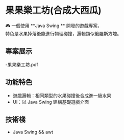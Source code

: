 # 果果樂工坊(合成大西瓜)

🎮 一個使用 **Java Swing ** 開發的遊戲專案，  
特色是水果掉落後能進行物理碰撞，邏輯類似俄羅斯方塊。

## 專案展示
-果果樂工坊.pdf

## 功能特色
- 遊戲邏輯：相同類型的水果碰撞後合成進一級水果  
- UI：以 Java Swing 建構基礎遊戲介面  

## 技術棧
- Java Swing && awt
